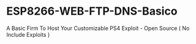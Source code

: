 # ESP8266-WEB-FTP-DNS-Basico
A Basic Firm To Host Your Customizable PS4 Exploit - Open Source ( No Include Exploits )
